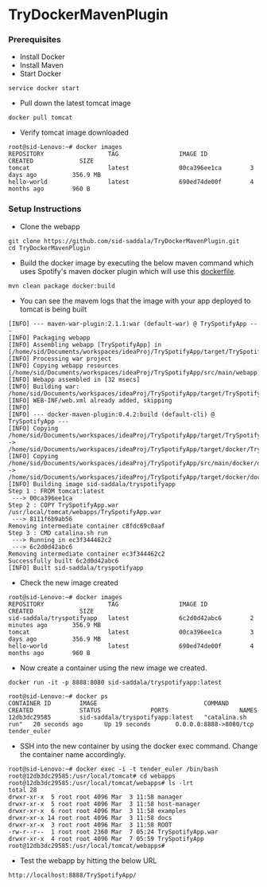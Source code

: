 # TryDockerMavenPlugin

### Prerequisites
* Install Docker
* Install Maven
* Start Docker
````
service docker start
````
* Pull down the latest tomcat image
````
docker pull tomcat
````
* Verify tomcat image downloaded

````
root@sid-Lenovo:~# docker images
REPOSITORY                  TAG                 IMAGE ID            CREATED             SIZE
tomcat                      latest              00ca396ee1ca        3 days ago          356.9 MB
hello-world                 latest              690ed74de00f        4 months ago        960 B
````

### Setup Instructions

* Clone the webapp
````
git clone https://github.com/sid-saddala/TryDockerMavenPlugin.git
cd TryDockerMavenPlugin
````

* Build the docker image by executing the below maven command which uses Spotify's maven docker plugin which will use this [dockerfile](../master/src/main/docker/dockerfile).
````
mvn clean package docker:build
````

* You can see the mavem logs that the image with your app deployed to tomcat is being built

````
[INFO] --- maven-war-plugin:2.1.1:war (default-war) @ TrySpotifyApp ---
[INFO] Packaging webapp
[INFO] Assembling webapp [TrySpotifyApp] in [/home/sid/Documents/workspaces/ideaProj/TrySpotifyApp/target/TrySpotifyApp]
[INFO] Processing war project
[INFO] Copying webapp resources [/home/sid/Documents/workspaces/ideaProj/TrySpotifyApp/src/main/webapp]
[INFO] Webapp assembled in [32 msecs]
[INFO] Building war: /home/sid/Documents/workspaces/ideaProj/TrySpotifyApp/target/TrySpotifyApp.war
[INFO] WEB-INF/web.xml already added, skipping
[INFO] 
[INFO] --- docker-maven-plugin:0.4.2:build (default-cli) @ TrySpotifyApp ---
[INFO] Copying /home/sid/Documents/workspaces/ideaProj/TrySpotifyApp/target/TrySpotifyApp.war -> /home/sid/Documents/workspaces/ideaProj/TrySpotifyApp/target/docker/TrySpotifyApp.war
[INFO] Copying /home/sid/Documents/workspaces/ideaProj/TrySpotifyApp/src/main/docker/dockerfile -> /home/sid/Documents/workspaces/ideaProj/TrySpotifyApp/target/docker/dockerfile
[INFO] Building image sid-saddala/tryspotifyapp
Step 1 : FROM tomcat:latest
 ---> 00ca396ee1ca
Step 2 : COPY TrySpotifyApp.war /usr/local/tomcat/webapps/TrySpotifyApp.war
 ---> 8111f6b9ab56
Removing intermediate container c8fdc69c0aaf
Step 3 : CMD catalina.sh run
 ---> Running in ec3f344462c2
 ---> 6c2d0d42abc6
Removing intermediate container ec3f344462c2
Successfully built 6c2d0d42abc6
[INFO] Built sid-saddala/tryspotifyapp

````

* Check the new image created

````
root@sid-Lenovo:~# docker images
REPOSITORY                  TAG                 IMAGE ID            CREATED             SIZE
sid-saddala/tryspotifyapp   latest              6c2d0d42abc6        2 minutes ago       356.9 MB
tomcat                      latest              00ca396ee1ca        3 days ago          356.9 MB
hello-world                 latest              690ed74de00f        4 months ago        960 B
````

* Now create a container using the new image we created. 

````
docker run -it -p 8888:8080 sid-saddala/tryspotifyapp:latest

root@sid-Lenovo:~# docker ps
CONTAINER ID        IMAGE                              COMMAND             CREATED             STATUS              PORTS                    NAMES
12db3dc29585        sid-saddala/tryspotifyapp:latest   "catalina.sh run"   20 seconds ago      Up 19 seconds       0.0.0.0:8888->8080/tcp   tender_euler
````

* SSH into the new container by using the docker exec command. Change the container name accordingly.

````
root@sid-Lenovo:~# docker exec -i -t tender_euler /bin/bash
root@12db3dc29585:/usr/local/tomcat# cd webapps
root@12db3dc29585:/usr/local/tomcat/webapps# ls -lrt
total 28
drwxr-xr-x  5 root root 4096 Mar  3 11:58 manager
drwxr-xr-x  5 root root 4096 Mar  3 11:58 host-manager
drwxr-xr-x  6 root root 4096 Mar  3 11:58 examples
drwxr-xr-x 14 root root 4096 Mar  3 11:58 docs
drwxr-xr-x  3 root root 4096 Mar  3 11:58 ROOT
-rw-r--r--  1 root root 2360 Mar  7 05:24 TrySpotifyApp.war
drwxr-xr-x  4 root root 4096 Mar  7 05:59 TrySpotifyApp
root@12db3dc29585:/usr/local/tomcat/webapps# 
````

* Test the webapp by hitting the below URL
````
http://localhost:8888/TrySpotifyApp/
````
